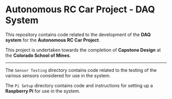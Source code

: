 # Autonomous RC Car Project - DAQ System

This repository contains code related to the development of the **DAQ system** for the **Autonomous RC Car Project**.

This project is undertaken towards the completion of **Capstone Design** at the **Colorado School of Mines**.

---

The `Sensor Testing` directory contains code related to the testing of the various sensors considered for use in the system.

The `Pi Setup` directory contains code and instructions for setting up a **Raspberry Pi** for use in the system.